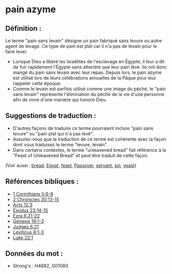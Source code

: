# pain azyme

## Définition :

Le terme "pain sans levain" désigne un pain fabriqué sans levure ou autre agent de levage. Ce type de pain est plat car il n'a pas de levain pour le faire lever.

* Lorsque Dieu a libéré les Israélites de l'esclavage en Égypte, il leur a dit de fuir rapidement l'Égypte sans attendre que leur pain lève. Ils ont donc mangé du pain sans levain avec leur repas. Depuis lors, le pain azyme est utilisé lors de leurs célébrations annuelles de la Pâque pour leur rappeler cette époque.
* Comme le levain est parfois utilisé comme une image du péché, le "pain sans levain" représente l'élimination du péché de la vie d'une personne afin de vivre d'une manière qui honore Dieu.

## Suggestions de traduction :

* D'autres façons de traduire ce terme pourraient inclure "pain sans levure" ou "pain plat qui n'a pas levé".
* Assurez-vous que la traduction de ce terme est cohérente avec la façon dont vous traduisez le terme "levure, levain".
* Dans certains contextes, le terme "unleavened bread" fait référence à la "Feast of Unleavened Bread" et peut être traduit de cette façon.

(Voir aussi : [bread](../other/bread.md), [Egypt](../names/egypt.md), [feast](../other/feast.md), [Passover](../kt/passover.md), [servant](../other/servant.md), [sin](../kt/sin.md), [yeast](../other/yeast.md))

## Références bibliques :

* [1 Corinthians 5:6-8](rc://en/tn/help/1co/05/06)
* [2 Chronicles 30:13-15](rc://en/tn/help/2ch/30/13)
* [Acts 12:3](rc://en/tn/help/act/12/03)
* [Exodus 23:14-15](rc://en/tn/help/exo/23/14)
* [Ezra 6:21-22](rc://en/tn/help/ezr/06/21)
* [Genesis 19:1-3](rc://en/tn/help/gen/19/01)
* [Judges 6:21](rc://en/tn/help/jdg/06/21)
* [Leviticus 8:1-3](rc://en/tn/help/lev/08/01)
* [Luke 22:1](rc://en/tn/help/luk/22/01)

## Données du mot :

* Strong's : H4682, G01060
